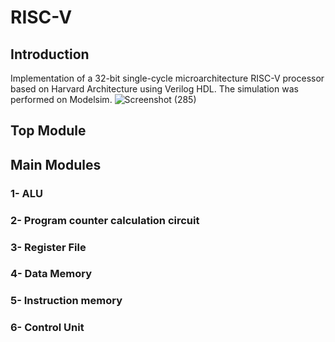 # RISC-V
## Introduction
Implementation of a 32-bit single-cycle microarchitecture RISC-V processor based on Harvard Architecture using Verilog HDL.
The simulation was performed on Modelsim.
![Screenshot (285)](https://user-images.githubusercontent.com/102371006/224100404-f1938d91-d56d-44b3-8e47-51e2041fcc7b.png)
## Top Module

## Main Modules
### 1- ALU

### 2- Program counter calculation circuit
### 3- Register File
### 4- Data Memory
### 5- Instruction memory
### 6- Control Unit

